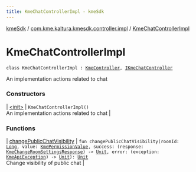 ```yaml
---
title: KmeChatControllerImpl - kmeSdk
---
```


[kmeSdk](../../index.html) / [com.kme.kaltura.kmesdk.controller.impl](../index.html) / [KmeChatControllerImpl](./index.html)

# KmeChatControllerImpl

`class KmeChatControllerImpl : `[`KmeController`](../-kme-controller/index.html)`, `[`IKmeChatController`](../../com.kme.kaltura.kmesdk.controller/-i-kme-chat-controller/index.html)

An implementation actions related to chat

### Constructors

| [&lt;init&gt;](-init-.html) | `KmeChatControllerImpl()`<br>An implementation actions related to chat |

### Functions

| [changePublicChatVisibility](change-public-chat-visibility.html) | `fun changePublicChatVisibility(roomId: `[`Long`](https://kotlinlang.org/api/latest/jvm/stdlib/kotlin/-long/index.html)`, value: `[`KmePermissionValue`](../../com.kme.kaltura.kmesdk.ws.message.type.permissions/-kme-permission-value/index.html)`, success: (response: `[`KmeChangeRoomSettingsResponse`](../../com.kme.kaltura.kmesdk.rest.response.room/-kme-change-room-settings-response/index.html)`) -> `[`Unit`](https://kotlinlang.org/api/latest/jvm/stdlib/kotlin/-unit/index.html)`, error: (exception: `[`KmeApiException`](../../com.kme.kaltura.kmesdk.rest/-kme-api-exception/index.html)`) -> `[`Unit`](https://kotlinlang.org/api/latest/jvm/stdlib/kotlin/-unit/index.html)`): `[`Unit`](https://kotlinlang.org/api/latest/jvm/stdlib/kotlin/-unit/index.html)<br>Change visibility of public chat |

